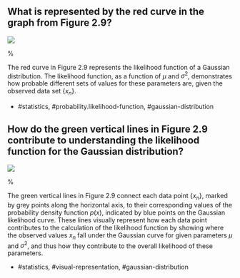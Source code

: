 ## What is represented by the red curve in the graph from Figure 2.9?

![](https://cdn.mathpix.com/cropped/2024_05_10_21eb94606b794741a6f9g-1.jpg?height=471&width=689&top_left_y=219&top_left_x=957)

%

The red curve in Figure 2.9 represents the likelihood function of a Gaussian distribution. The likelihood function, as a function of $\mu$ and $\sigma^2$, demonstrates how probable different sets of values for these parameters are, given the observed data set $\{x_n\}$.

- #statistics, #probability.likelihood-function, #gaussian-distribution

## How do the green vertical lines in Figure 2.9 contribute to understanding the likelihood function for the Gaussian distribution?

![](https://cdn.mathpix.com/cropped/2024_05_10_21eb94606b794741a6f9g-1.jpg?height=471&width=689&top_left_y=219&top_left_x=957)

%

The green vertical lines in Figure 2.9 connect each data point $\{x_n\}$, marked by grey points along the horizontal axis, to their corresponding values of the probability density function $p(x)$, indicated by blue points on the Gaussian likelihood curve. These lines visually represent how each data point contributes to the calculation of the likelihood function by showing where the observed values $x_n$ fall under the Gaussian curve for given parameters $\mu$ and $\sigma^2$, and thus how they contribute to the overall likelihood of these parameters.

- #statistics, #visual-representation, #gaussian-distribution